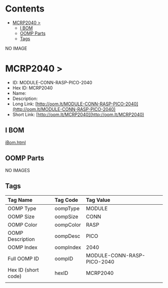 



Contents
========

* [MCRP2040 > ](#mcrp2040--)
	* [I BOM](#i-bom)
	* [OOMP Parts](#oomp-parts)
	* [Tags](#tags)
  
NO IMAGE  
# MCRP2040 > 

- ID: MODULE-CONN-RASP-PICO-2040
- Hex ID: MCRP2040
- Name: 
- Description: 
- Long Link: [http://oom.lt/MODULE-CONN-RASP-PICO-2040](http://oom.lt/MODULE-CONN-RASP-PICO-2040)
- Short Link: [http://oom.lt/MCRP2040](http://oom.lt/MCRP2040)

## I BOM
  
[iBom.html](https://htmlpreview.github.io/?https://github.com/oomlout/oomlout_OOMP_projects_V2/blob/main/MODULE/CONN/RASP/PICO/2040/ibom.html)
## OOMP Parts
  
NO IMAGES  
## Tags
  

|Tag Name|Tag Code|Tag Value|
| :--- | :--- | :--- |
|OOMP Type|oompType|MODULE|
|OOMP Size|oompSize|CONN|
|OOMP Color|oompColor|RASP|
|OOMP Description|oompDesc|PICO|
|OOMP Index|oompIndex|2040|
|Full OOMP ID|oompID|MODULE-CONN-RASP-PICO-2040|
|Hex ID (short code)|hexID|MCRP2040|
||||
